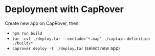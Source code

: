 # Deployment with CapRover

Create new app on CapRover, then:

- `npm run build`
- `tar -cvf ./deploy.tar --exclude='*.map' ./captain-definition ./build/*`
- `caprover deploy -t ./deploy.tar` (select new app)
